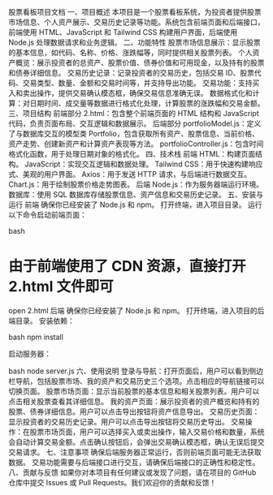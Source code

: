 股票看板项目文档
一、项目概述
本项目是一个股票看板系统，为投资者提供股票市场信息、个人资产展示、交易历史记录等功能。系统包含前端页面和后端接口，前端使用 HTML、JavaScript 和 Tailwind CSS 构建用户界面，后端使用 Node.js 处理数据请求和业务逻辑。
二、功能特性
股票市场信息展示：显示股票的基本信息，如代码、名称、价格、涨跌幅等，同时提供相关股票列表。
个人资产概览：展示投资者的总资产、股票价值、债券价值和可用现金，以及持有的股票和债券详细信息。
交易历史记录：记录投资者的交易历史，包括交易 ID、股票代码、交易类型、数量、金额和交易时间等，并支持导出功能。
交易功能：支持买入和卖出操作，提供交易确认模态框，确保交易信息准确无误。
数据格式化和计算：对日期时间、成交量等数据进行格式化处理，计算股票的涨跌幅和交易金额。
三、项目结构
前端部分
2.html：包含整个前端页面的 HTML 结构和 JavaScript 代码，负责页面布局、交互逻辑和数据展示。
后端部分
portfolioModel.js：定义了与数据库交互的模型类 Portfolio，包含获取所有资产、股票信息、当前价格、资产走势、创建新资产和计算资产表现等方法。
portfolioController.js：包含时间格式化函数，用于处理日期对象的格式化。
四、技术栈
前端
HTML：构建页面结构。
JavaScript：实现交互逻辑和数据处理。
Tailwind CSS：用于快速构建响应式、美观的用户界面。
Axios：用于发送 HTTP 请求，与后端进行数据交互。
Chart.js：用于绘制股票价格走势图表。
后端
Node.js：作为服务器端运行环境。
数据库：使用 SQL 数据库存储股票信息、资产信息和交易历史记录。
五、安装与运行
前端
确保你已经安装了 Node.js 和 npm。
打开终端，进入项目目录。
运行以下命令启动前端页面：

bash
# 由于前端使用了 CDN 资源，直接打开 2.html 文件即可
open 2.html
后端
确保你已经安装了 Node.js 和 npm。
打开终端，进入项目的后端目录。
安装依赖：

bash
npm install


启动服务器：

bash
node server.js
六、使用说明
登录与导航：打开页面后，用户可以看到侧边栏导航，包括股票市场、我的资产和交易历史三个选项。点击相应的导航链接可以切换页面。
股票市场页面：显示当前股票的基本信息和相关股票列表。用户可以点击相关股票查看其详细信息。
我的资产页面：展示投资者的资产概览和持有的股票、债券详细信息。用户可以点击导出按钮将资产信息导出。
交易历史页面：显示投资者的交易历史记录。用户可以点击导出按钮将交易历史导出。
交易操作：在股票市场页面，用户可以选择买入或卖出操作，输入交易价格和数量，系统会自动计算交易金额。点击确认按钮后，会弹出交易确认模态框，确认无误后提交交易请求。
七、注意事项
确保后端服务器正常运行，否则前端页面可能无法获取数据。
交易功能需要与后端接口进行交互，请确保后端接口的正确性和稳定性。
八、贡献与反馈
如果你对本项目有任何建议或发现了问题，请在项目的 GitHub 仓库中提交 Issues 或 Pull Requests。我们欢迎你的贡献和反馈！
